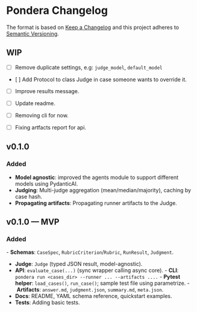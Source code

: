 # Pondera Changelog

The format is based on [Keep a Changelog](https://keepachangelog.com/en/1.0.0/)
and this project adheres to [Semantic Versioning](https://semver.org/spec/v2.0.0.html).

## WIP

- [ ] Remove duplicate settings, e.g: `judge_model`, `default_model`
- [ ] Add Protocol to class Judge in case someone wants to override it.
- [ ] Improve results message.
- [ ] Update readme.
- [ ] Removing cli for now.
- [ ] Fixing artfacts report for api.


## v0.1.0

### Added

- **Model agnostic**: improved the agents module to support different models using PydanticAI.
- **Judging**: Multi-judge aggregation (mean/median/majority), caching by case hash.
- **Propagating artifacts**: Propagating runner artifacts to the Judge.

## v0.1.0 — MVP

### Added

- **Schemas**: `CaseSpec`, `RubricCriterion`/`Rubric`, `RunResult`, `Judgment`.
- **Judge**: `Judge` (typed JSON result, model-agnostic).
- **API**: `evaluate_case(...)` (sync wrapper calling async core).
- **CLI**: `pondera run <cases_dir> --runner ... --artifacts ....`
- **Pytest helper**: `load_cases()`, `run_case()`; sample test file using parametrize.
- **Artifacts**: `answer.md`, `judgment.json`, `summary.md`, `meta.json`.
- **Docs**: README, YAML schema reference, quickstart examples.
- **Tests**: Adding basic tests.
